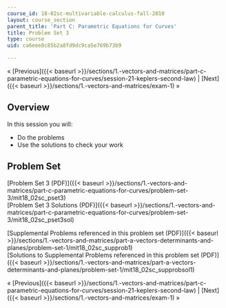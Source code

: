 ```yaml
---
course_id: 18-02sc-multivariable-calculus-fall-2010
layout: course_section
parent_title: 'Part C: Parametric Equations for Curves'
title: Problem Set 3
type: course
uid: ca6eee8c85b2a8fd9dc9ca5e769b73b9

---
```


« [Previous]({{< baseurl >}}/sections/1.-vectors-and-matrices/part-c-parametric-equations-for-curves/session-21-keplers-second-law) | [Next]({{< baseurl >}}/sections/1.-vectors-and-matrices/exam-1) »

Overview
--------

In this session you will:

*   Do the problems
*   Use the solutions to check your work

Problem Set
-----------

[Problem Set 3 (PDF)]({{< baseurl >}}/sections/1.-vectors-and-matrices/part-c-parametric-equations-for-curves/problem-set-3/mit18_02sc_pset3)  
[Problem Set 3 Solutions (PDF)]({{< baseurl >}}/sections/1.-vectors-and-matrices/part-c-parametric-equations-for-curves/problem-set-3/mit18_02sc_pset3sol)

[Supplemental Problems referenced in this problem set (PDF)]({{< baseurl >}}/sections/1.-vectors-and-matrices/part-a-vectors-determinants-and-planes/problem-set-1/mit18_02sc_supprob1)  
[Solutions to Supplemental Problems referenced in this problem set (PDF)]({{< baseurl >}}/sections/1.-vectors-and-matrices/part-a-vectors-determinants-and-planes/problem-set-1/mit18_02sc_supprobsol1)

« [Previous]({{< baseurl >}}/sections/1.-vectors-and-matrices/part-c-parametric-equations-for-curves/session-21-keplers-second-law) | [Next]({{< baseurl >}}/sections/1.-vectors-and-matrices/exam-1) »